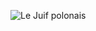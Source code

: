 ![Le Juif polonais](https://upload.wikimedia.org/wikipedia/commons/thumb/2/20/Oregon_state_coat_of_arms_%28illustrated%2C_1876%29.jpg/350px-Oregon_state_coat_of_arms_%28illustrated%2C_1876%29.jpg)